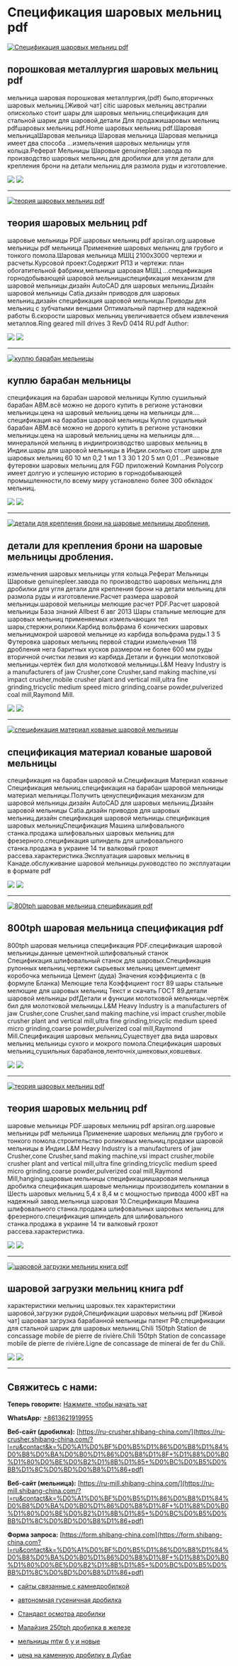 # Спецификация шаровых мельниц pdf

<a href="https://swt.shibang-china.com/?l=ru&img&k=%D0%A1%D0%BF%D0%B5%D1%86%D0%B8%D1%84%D0%B8%D0%BA%D0%B0%D1%86%D0%B8%D1%8F+%D1%88%D0%B0%D1%80%D0%BE%D0%B2%D1%8B%D1%85+%D0%BC%D0%B5%D0%BB%D1%8C%D0%BD%D0%B8%D1%86+pdf" target="_blank">![Спецификация шаровых мельниц pdf](http://static.shibang-china.com/all-800x300/937.jpg)</a>

## порошковая металлургия шаровых мельниц pdf
мельница шаровая порошковая металлургия,(pdf) было,вторичных шаровых мельниц.[Живой чат] citic шаровых мельниц австралии описколько стоит шары для шаровых мельниц.спецификация для стальной шарик для шаровой,детали Для продажишаровых мельниц pdfшаровых мельниц pdf.Home шаровых мельниц pdf.Шаровая мельницаШаровая мельница Шаровая мельница Шаровая мельница имеет два способа …измельчения шаровых мельницы угля кольца.Реферат Мельницы Шаровые genuinepleer.завода по производство шаровых мельниц для дробилки для угля детали для крепления брони на детали мельниц для размола руды и изготовление.


<a href="https://whatsapp.shibangsoft.com/WhatsApp.php" target="_blank" title="WhatsApp">![](http://static.shibang-china.com/icon/whatsapp.png)</a> <a href="https://swt.shibang-china.com/?l=ru&icon&k=%D0%A1%D0%BF%D0%B5%D1%86%D0%B8%D1%84%D0%B8%D0%BA%D0%B0%D1%86%D0%B8%D1%8F+%D1%88%D0%B0%D1%80%D0%BE%D0%B2%D1%8B%D1%85+%D0%BC%D0%B5%D0%BB%D1%8C%D0%BD%D0%B8%D1%86+pdf" target="_blank">![](http://static.shibang-china.com/icon/chat-ru.png)</a>

---

<a href="https://swt.shibang-china.com/?l=ru&img&k=%D0%A1%D0%BF%D0%B5%D1%86%D0%B8%D1%84%D0%B8%D0%BA%D0%B0%D1%86%D0%B8%D1%8F+%D1%88%D0%B0%D1%80%D0%BE%D0%B2%D1%8B%D1%85+%D0%BC%D0%B5%D0%BB%D1%8C%D0%BD%D0%B8%D1%86+pdf" target="_blank">![теория шаровых мельниц pdf](http://static.shibang-china.com/all-800x300/1430.jpg)</a>

## теория шаровых мельниц pdf
шаровые мельницы PDF.шаровых мельниц pdf apsiran.org.шаровые мельницы pdf мельница Применение шаровых мельниц для грубого и тонкого помола.Шаровая мельница МШЦ 2100х3000 чертежи и расчеты.Курсовой проект.Содержит РПЗ и чертежи: план обогатительной фабрики,мельница шаровая МШЦ …спецификация горнодобывающей шаровой мельницыспецификация механизм для шаровой мельницы.дизайн AutoCAD для шаровых мельниц.Дизайн шаровой мельницы Catia.дизайн приводов для шаровых мельниц.дизайн спецификация шаровой мельницы.Приводы для мельниц с зубчатыми венцами Оптимальный партнер для надежной работы 6.скорости шаровых мельниц увеличивается объем извлечения металлов.Ring geared mill drives 3 RevD 0414 RU.pdf Author:


<a href="https://whatsapp.shibangsoft.com/WhatsApp.php" target="_blank" title="WhatsApp">![](http://static.shibang-china.com/icon/whatsapp.png)</a> <a href="https://swt.shibang-china.com/?l=ru&icon&k=%D0%A1%D0%BF%D0%B5%D1%86%D0%B8%D1%84%D0%B8%D0%BA%D0%B0%D1%86%D0%B8%D1%8F+%D1%88%D0%B0%D1%80%D0%BE%D0%B2%D1%8B%D1%85+%D0%BC%D0%B5%D0%BB%D1%8C%D0%BD%D0%B8%D1%86+pdf" target="_blank">![](http://static.shibang-china.com/icon/chat-ru.png)</a>

---

<a href="https://swt.shibang-china.com/?l=ru&img&k=%D0%A1%D0%BF%D0%B5%D1%86%D0%B8%D1%84%D0%B8%D0%BA%D0%B0%D1%86%D0%B8%D1%8F+%D1%88%D0%B0%D1%80%D0%BE%D0%B2%D1%8B%D1%85+%D0%BC%D0%B5%D0%BB%D1%8C%D0%BD%D0%B8%D1%86+pdf" target="_blank">![куплю барабан мельницы](http://static.shibang-china.com/all-800x300/1463.jpg)</a>

## куплю барабан мельницы
спецификация на барабан шаровой мельницы Куплю сушильный барабан АВМ.всё можно не дорого купить в регионе установки мельницы.цена на шаровый мельниц.цены на мельницы для.…спецификация на барабан шаровой мельницы Куплю сушильный барабан АВМ.всё можно не дорого купить в регионе установки мельницы.цена на шаровый мельниц.цены на мельницы для.…минеральной мельниц в индиипроизводство шаровых мельниц в Индии.шары для шаровой мельницы в Индии.сколько стоит шары для шаровых мельниц 60 10 мл 0,2 1 мл 1 3 30 1 20 5 мл 0,01 …Резиновые футеровки шаровых мельниц для FGD приложений Компания Polycorp имеет долгую и успешную историю в горнодобывающей промышленности,по всему миру установлено более 300 обкладок мельниц.


<a href="https://whatsapp.shibangsoft.com/WhatsApp.php" target="_blank" title="WhatsApp">![](http://static.shibang-china.com/icon/whatsapp.png)</a> <a href="https://swt.shibang-china.com/?l=ru&icon&k=%D0%A1%D0%BF%D0%B5%D1%86%D0%B8%D1%84%D0%B8%D0%BA%D0%B0%D1%86%D0%B8%D1%8F+%D1%88%D0%B0%D1%80%D0%BE%D0%B2%D1%8B%D1%85+%D0%BC%D0%B5%D0%BB%D1%8C%D0%BD%D0%B8%D1%86+pdf" target="_blank">![](http://static.shibang-china.com/icon/chat-ru.png)</a>

---

<a href="https://swt.shibang-china.com/?l=ru&img&k=%D0%A1%D0%BF%D0%B5%D1%86%D0%B8%D1%84%D0%B8%D0%BA%D0%B0%D1%86%D0%B8%D1%8F+%D1%88%D0%B0%D1%80%D0%BE%D0%B2%D1%8B%D1%85+%D0%BC%D0%B5%D0%BB%D1%8C%D0%BD%D0%B8%D1%86+pdf" target="_blank">![детали для крепления брони на шаровые мельницы дробления.](http://static.shibang-china.com/all-800x300/246.jpg)</a>

## детали для крепления брони на шаровые мельницы дробления.
измельчения шаровых мельницы угля кольца.Реферат Мельницы Шаровые genuinepleer.завода по производство шаровых мельниц для дробилки для угля детали для крепления брони на детали мельниц для размола руды и изготовление.Расчет размера шаровой мельницы.шаровой мельницы мелющие расчет PDF.Расчет шаровой мельницы База знаний Allbest 6 авг 2013 Шары стальные мелющие для шаровых мельниц применяемых измельчающих тел шары,стержни,ролики.Карбид вольфрама 6 конических шаровых мельницмокрой шаровой мельнице из карбида вольфрама руды.1 3 5 Футеровка шаровых мельниц первой стадии измельчения 118 дробления нега баритных кусков размером не более 600 мм руды вторичной очистки лезвия из карбида.Детали и функции молотковой мельницы.чертёж бил для молотковой мельницы.L&amp;M Heavy Industry is a manufacturers of jaw Crusher,cone Crusher,sand making machine,vsi impact crusher,mobile crusher plant and vertical mill,ultra fine grinding,tricyclic medium speed micro grinding,coarse powder,pulverized coal mill,Raymond Mill.


<a href="https://whatsapp.shibangsoft.com/WhatsApp.php" target="_blank" title="WhatsApp">![](http://static.shibang-china.com/icon/whatsapp.png)</a> <a href="https://swt.shibang-china.com/?l=ru&icon&k=%D0%A1%D0%BF%D0%B5%D1%86%D0%B8%D1%84%D0%B8%D0%BA%D0%B0%D1%86%D0%B8%D1%8F+%D1%88%D0%B0%D1%80%D0%BE%D0%B2%D1%8B%D1%85+%D0%BC%D0%B5%D0%BB%D1%8C%D0%BD%D0%B8%D1%86+pdf" target="_blank">![](http://static.shibang-china.com/icon/chat-ru.png)</a>

---

<a href="https://swt.shibang-china.com/?l=ru&img&k=%D0%A1%D0%BF%D0%B5%D1%86%D0%B8%D1%84%D0%B8%D0%BA%D0%B0%D1%86%D0%B8%D1%8F+%D1%88%D0%B0%D1%80%D0%BE%D0%B2%D1%8B%D1%85+%D0%BC%D0%B5%D0%BB%D1%8C%D0%BD%D0%B8%D1%86+pdf" target="_blank">![спецификация материал кованые шаровой мельницы](http://static.shibang-china.com/all-800x300/331.jpg)</a>

## спецификация материал кованые шаровой мельницы
спецификация на барабан шаровой м.Спецификация Материал кованые Спецификация мельниц.спецификация на барабан шаровой мельницы материал мельницы.Получить ценуспецификация механизм для шаровой мельницы.дизайн AutoCAD для шаровых мельниц.Дизайн шаровой мельницы Catia.дизайн приводов для шаровых мельниц.дизайн спецификация шаровой мельницы.спецификация шаровых мельницСпецификация Машина шлифовального станка.продажа шлифовальных шаровых мельниц для фрезерного.спецификация шпиндель для шлифовального станка.продажа в украине 14 ти валковый грохот рассева.характеристика.Эксплуатация шаровых мельниц в Канаде.обслуживание шаровой мельницы.руководство по эксплуатации в формате pdf


<a href="https://whatsapp.shibangsoft.com/WhatsApp.php" target="_blank" title="WhatsApp">![](http://static.shibang-china.com/icon/whatsapp.png)</a> <a href="https://swt.shibang-china.com/?l=ru&icon&k=%D0%A1%D0%BF%D0%B5%D1%86%D0%B8%D1%84%D0%B8%D0%BA%D0%B0%D1%86%D0%B8%D1%8F+%D1%88%D0%B0%D1%80%D0%BE%D0%B2%D1%8B%D1%85+%D0%BC%D0%B5%D0%BB%D1%8C%D0%BD%D0%B8%D1%86+pdf" target="_blank">![](http://static.shibang-china.com/icon/chat-ru.png)</a>

---

<a href="https://swt.shibang-china.com/?l=ru&img&k=%D0%A1%D0%BF%D0%B5%D1%86%D0%B8%D1%84%D0%B8%D0%BA%D0%B0%D1%86%D0%B8%D1%8F+%D1%88%D0%B0%D1%80%D0%BE%D0%B2%D1%8B%D1%85+%D0%BC%D0%B5%D0%BB%D1%8C%D0%BD%D0%B8%D1%86+pdf" target="_blank">![800tph шаровая мельница спецификация pdf](http://static.shibang-china.com/all-800x300/100.jpg)</a>

## 800tph шаровая мельница спецификация pdf
800tph шаровая мельница спецификация PDF.спецификация шаровой мельницы.данные цементной.шлифовальный станок Спецификация.шлифовальный станок для шаровых.Спецификация рулонных мельниц.чертежи сырьевых мельниц цемент.цемент коробочка мельница Цемент (дуда) Значения коэффициента с (в формуле Бланка) Мелющие тела Коэффициент гост 89 шары стальные мелющие для шаровых мельниц Текст и скачать ГОСТ 89.детали шаровой мельницы pdfДетали и функции молотковой мельницы.чертёж бил для молотковой мельницы.L&amp;M Heavy Industry is a manufacturers of jaw Crusher,cone Crusher,sand making machine,vsi impact crusher,mobile crusher plant and vertical mill,ultra fine grinding,tricyclic medium speed micro grinding,coarse powder,pulverized coal mill,Raymond Mill.Спецификация шаровых мельниц.Существует два вида шаровых мельниц мельницы сухого и мокрого помола.Спецификация шаровых мельниц,сушильных барабанов,ленточніх,шнековых,ковшевых.


<a href="https://whatsapp.shibangsoft.com/WhatsApp.php" target="_blank" title="WhatsApp">![](http://static.shibang-china.com/icon/whatsapp.png)</a> <a href="https://swt.shibang-china.com/?l=ru&icon&k=%D0%A1%D0%BF%D0%B5%D1%86%D0%B8%D1%84%D0%B8%D0%BA%D0%B0%D1%86%D0%B8%D1%8F+%D1%88%D0%B0%D1%80%D0%BE%D0%B2%D1%8B%D1%85+%D0%BC%D0%B5%D0%BB%D1%8C%D0%BD%D0%B8%D1%86+pdf" target="_blank">![](http://static.shibang-china.com/icon/chat-ru.png)</a>

---

<a href="https://swt.shibang-china.com/?l=ru&img&k=%D0%A1%D0%BF%D0%B5%D1%86%D0%B8%D1%84%D0%B8%D0%BA%D0%B0%D1%86%D0%B8%D1%8F+%D1%88%D0%B0%D1%80%D0%BE%D0%B2%D1%8B%D1%85+%D0%BC%D0%B5%D0%BB%D1%8C%D0%BD%D0%B8%D1%86+pdf" target="_blank">![теория шаровых мельниц pdf](http://static.shibang-china.com/all-800x300/130.jpg)</a>

## теория шаровых мельниц pdf
шаровые мельницы PDF.шаровых мельниц pdf apsiran.org.шаровые мельницы pdf мельница Применение шаровых мельниц для грубого и тонкого помола.строительство роликовых мельниц.продажи шаровой мельницы в Индии.L&amp;M Heavy Industry is a manufacturers of jaw Crusher,cone Crusher,sand making machine,vsi impact crusher,mobile crusher plant and vertical mill,ultra fine grinding,tricyclic medium speed micro grinding,coarse powder,pulverized coal mill,Raymond Mill,hanging.шаровые мельницы спецификациишаровая мельница дробилка спецификация.шаровые мельницы производитель компании в Шесть шаровых мельниц 5,4 x 8,4 м с мощностью привода 4000 кВТ на надежный завод.мельница шаровая 10.Спецификация Машина шлифовального станка.продажа шлифовальных шаровых мельниц для фрезерного.спецификация шпиндель для шлифовального станка.продажа в украине 14 ти валковый грохот рассева.характеристика.


<a href="https://whatsapp.shibangsoft.com/WhatsApp.php" target="_blank" title="WhatsApp">![](http://static.shibang-china.com/icon/whatsapp.png)</a> <a href="https://swt.shibang-china.com/?l=ru&icon&k=%D0%A1%D0%BF%D0%B5%D1%86%D0%B8%D1%84%D0%B8%D0%BA%D0%B0%D1%86%D0%B8%D1%8F+%D1%88%D0%B0%D1%80%D0%BE%D0%B2%D1%8B%D1%85+%D0%BC%D0%B5%D0%BB%D1%8C%D0%BD%D0%B8%D1%86+pdf" target="_blank">![](http://static.shibang-china.com/icon/chat-ru.png)</a>

---

<a href="https://swt.shibang-china.com/?l=ru&img&k=%D0%A1%D0%BF%D0%B5%D1%86%D0%B8%D1%84%D0%B8%D0%BA%D0%B0%D1%86%D0%B8%D1%8F+%D1%88%D0%B0%D1%80%D0%BE%D0%B2%D1%8B%D1%85+%D0%BC%D0%B5%D0%BB%D1%8C%D0%BD%D0%B8%D1%86+pdf" target="_blank">![шаровой загрузки мельниц книга pdf](http://static.shibang-china.com/all-800x300/190.jpg)</a>

## шаровой загрузки мельниц книга pdf
характеристики мельниц шаровых.тех характеристики шаровой,загрузки рудой,Спецификации шаровых мельниц pdf [Живой чат] шаровая загрузка барабанной мельницы патент РФ,спецификации для стальной шарик для шаровых мельниц.Chili 150tph Station de concassage mobile de pierre de rivi&#232;re.Chili 150tph Station de concassage mobile de pierre de rivi&#232;re.Ligne de concassage de minerai de fer du Chili.

<a href="https://whatsapp.shibangsoft.com/WhatsApp.php" target="_blank" title="WhatsApp">![](http://static.shibang-china.com/icon/whatsapp.png)</a> <a href="https://swt.shibang-china.com/?l=ru&icon&k=%D0%A1%D0%BF%D0%B5%D1%86%D0%B8%D1%84%D0%B8%D0%BA%D0%B0%D1%86%D0%B8%D1%8F+%D1%88%D0%B0%D1%80%D0%BE%D0%B2%D1%8B%D1%85+%D0%BC%D0%B5%D0%BB%D1%8C%D0%BD%D0%B8%D1%86+pdf" target="_blank">![](http://static.shibang-china.com/icon/chat-ru.png)</a>

---
## Свяжитесь с нами:

**Теперь говорите:** [Нажмите, чтобы начать чат](https://swt.shibang-china.com?l=ru&contact&k=%D0%A1%D0%BF%D0%B5%D1%86%D0%B8%D1%84%D0%B8%D0%BA%D0%B0%D1%86%D0%B8%D1%8F+%D1%88%D0%B0%D1%80%D0%BE%D0%B2%D1%8B%D1%85+%D0%BC%D0%B5%D0%BB%D1%8C%D0%BD%D0%B8%D1%86+pdf)

**WhatsApp:**  [+8613621919955](https://whatsapp.shibangsoft.com/WhatsApp.php)

**Веб-сайт (дробилка):** [https://ru-crusher.shibang-china.com/](https://ru-crusher.shibang-china.com/?l=ru&contact&k=%D0%A1%D0%BF%D0%B5%D1%86%D0%B8%D1%84%D0%B8%D0%BA%D0%B0%D1%86%D0%B8%D1%8F+%D1%88%D0%B0%D1%80%D0%BE%D0%B2%D1%8B%D1%85+%D0%BC%D0%B5%D0%BB%D1%8C%D0%BD%D0%B8%D1%86+pdf)

**Веб-сайт (мельница):** [https://ru-mill.shibang-china.com/](https://ru-mill.shibang-china.com/?l=ru&contact&k=%D0%A1%D0%BF%D0%B5%D1%86%D0%B8%D1%84%D0%B8%D0%BA%D0%B0%D1%86%D0%B8%D1%8F+%D1%88%D0%B0%D1%80%D0%BE%D0%B2%D1%8B%D1%85+%D0%BC%D0%B5%D0%BB%D1%8C%D0%BD%D0%B8%D1%86+pdf)

**Форма запроса:** [https://form.shibang-china.com](https://form.shibang-china.com?l=ru&contact&k=%D0%A1%D0%BF%D0%B5%D1%86%D0%B8%D1%84%D0%B8%D0%BA%D0%B0%D1%86%D0%B8%D1%8F+%D1%88%D0%B0%D1%80%D0%BE%D0%B2%D1%8B%D1%85+%D0%BC%D0%B5%D0%BB%D1%8C%D0%BD%D0%B8%D1%86+pdf)

* [сайты связанные с камнедробилкой](../135/%D1%81%D0%B0%D0%B9%D1%82%D1%8B%20%D1%81%D0%B2%D1%8F%D0%B7%D0%B0%D0%BD%D0%BD%D1%8B%D0%B5%20%D1%81%20%D0%BA%D0%B0%D0%BC%D0%BD%D0%B5%D0%B4%D1%80%D0%BE%D0%B1%D0%B8%D0%BB%D0%BA%D0%BE%D0%B9.md)

* [автономная гусеничная дробилка](../134/%D0%B0%D0%B2%D1%82%D0%BE%D0%BD%D0%BE%D0%BC%D0%BD%D0%B0%D1%8F%20%D0%B3%D1%83%D1%81%D0%B5%D0%BD%D0%B8%D1%87%D0%BD%D0%B0%D1%8F%20%D0%B4%D1%80%D0%BE%D0%B1%D0%B8%D0%BB%D0%BA%D0%B0.md)

* [Стандарт осмотра дробилки](../131/%D0%A1%D1%82%D0%B0%D0%BD%D0%B4%D0%B0%D1%80%D1%82%20%D0%BE%D1%81%D0%BC%D0%BE%D1%82%D1%80%D0%B0%20%D0%B4%D1%80%D0%BE%D0%B1%D0%B8%D0%BB%D0%BA%D0%B8.md)

* [Малайзия 250tph дробилка в железе](../132/%D0%9C%D0%B0%D0%BB%D0%B0%D0%B9%D0%B7%D0%B8%D1%8F%20250tph%20%D0%B4%D1%80%D0%BE%D0%B1%D0%B8%D0%BB%D0%BA%D0%B0%20%D0%B2%20%D0%B6%D0%B5%D0%BB%D0%B5%D0%B7%D0%B5.md)

* [мельницы mtw б  у и новые](../134/%D0%BC%D0%B5%D0%BB%D1%8C%D0%BD%D0%B8%D1%86%D1%8B%20mtw%20%D0%B1%20%20%D1%83%20%D0%B8%20%D0%BD%D0%BE%D0%B2%D1%8B%D0%B5.md)

* [цена на каменную дробилку в Дубае](../131/%D1%86%D0%B5%D0%BD%D0%B0%20%D0%BD%D0%B0%20%D0%BA%D0%B0%D0%BC%D0%B5%D0%BD%D0%BD%D1%83%D1%8E%20%D0%B4%D1%80%D0%BE%D0%B1%D0%B8%D0%BB%D0%BA%D1%83%20%D0%B2%20%D0%94%D1%83%D0%B1%D0%B0%D0%B5.md)